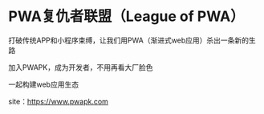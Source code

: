 # PWA复仇者联盟（League of PWA）

打破传统APP和小程序束缚，让我们用PWA（渐进式web应用）杀出一条新的生路

加入PWAPK，成为开发者，不用再看大厂脸色

一起构建web应用生态

site：https://www.pwapk.com

